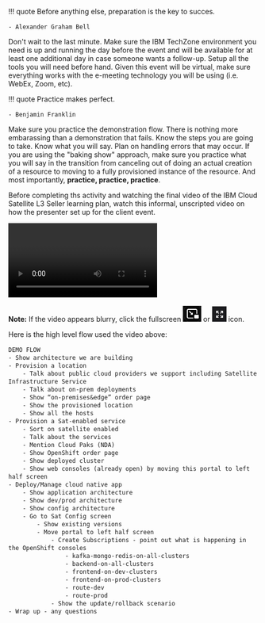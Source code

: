 !!! quote
    Before anything else, preparation is the key to succes.

    - Alexander Graham Bell

Don't wait to the last minute. Make sure the IBM TechZone environment you need is up and running the day before the event and will be available for at least one additional day in case someone wants a follow-up. Setup all the tools you will need before hand.  Given this event will be virtual, make sure everything works with the e-meeting technology you will be using (i.e. WebEx, Zoom, etc).

!!! quote
    Practice makes perfect.

    - Benjamin Franklin

Make sure you practice the demonstration flow. There is nothing more embarassing than a demonstration that fails. Know the steps you are going to take. Know what you will say. Plan on handling errors that may occur. If you are using the "baking show" approach, make sure you practice what you will say in the transition from canceling out of doing an actual creation of a resource to moving to a fully provisioned instance of the resource. And most importantly, **practice, practice, practice**.

Before completing ths activity and watching the final video of the IBM Cloud Satellite L3 Seller learning plan, watch this informal, unscripted video on how the presenter set up for the client event.

![type:video](./_videos/IBMCloudSatellite-L3-DemoSetup-final.mp4)

**Note:** If the video appears blurry, click the fullscreen ![](_attachments/FullScreenVideo.png) or ![](_attachments/FullScreenVideo3.png) icon.

Here is the high level flow used the video above:
```
DEMO FLOW
- Show architecture we are building
- Provision a location
    - Talk about public cloud providers we support including Satellite Infrastructure Service
    - Talk about on-prem deployments
    - Show “on-premises&edge” order page
    - Show the provisioned location
    - Show all the hosts
- Provision a Sat-enabled service
    - Sort on satellite enabled
    - Talk about the services
    - Mention Cloud Paks (NDA)
    - Show OpenShift order page
    - Show deployed cluster
    - Show web consoles (already open) by moving this portal to left half screen
- Deploy/Manage cloud native app
    - Show application architecture
    - Show dev/prod architecture
    - Show config architecture
    - Go to Sat Config screen
        - Show existing versions
        - Move portal to left half screen
            - Create Subscriptions - point out what is happening in the OpenShift consoles
                - kafka-mongo-redis-on-all-clusters
                - backend-on-all-clusters
                - frontend-on-dev-clusters
                - frontend-on-prod-clusters
                - route-dev
                - route-prod
            - Show the update/rollback scenario
- Wrap up - any questions
```
